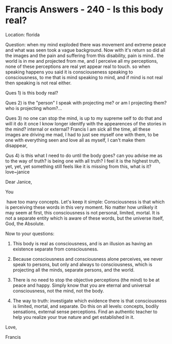# Francis Answers - 240 - Is this body real?

Location: florida&nbsp;  

Question: when my mind exploded there was movement and extreme peace and what was seen took a vague background. Now with it's return so did all the images and the pain and suffering from this disability, pain is mind.. the world is in me and projected from me, and I perceive all my perceptions, none of these perceptions are real yet appear real to touch. so when speaking happens you said it is consciouseness speaking to consciousness, to me that is mind speaking to mind, and if mind is not real then speaking is not real either. 

Ques 1) is this body real? 

Ques 2) is the "person" I speak with projecting me? or am I projecting them? who is projecting whom?...

Ques 3) no one can stop the mind, is up to my supreme self to do that and will it do it once I know longer idenitfy with the appearences of the stories in the mind? internal or external? Francis I am sick all the time, all these images are driving me mad, I had to just see myself one with them, to be one with everything seen and love all as myself, I can't make them disappear, 

Qus 4) is this what I need to do until the body goes? can you advise me as to the way of truth? is being one with all truth? I feel it is the highest truth, yet, yet, yet something still feels like it is missing from this, what is it? love~janice

Dear Janice,

You

&nbsp;have too many concepts. Let's keep it simple: Consciousness is that which is perceiving these words in this very moment. No matter how unlikely it may seem at first, this consciousness is not personal, limited, mortal. It is not a separate entity which is aware of these words, but the universe itself, God, the Absolute. 

Now to your questions:

1. This body is real as consciousness, and is an illusion as having an existence separate from consciousness.

2. Because consciousness and consciousness alone perceives, we never speak to persons, but only and always to consciousness, which is projecting all the minds, separate persons, and the world.

3. There is no need to stop the objective perceptions (the mind) to be at peace and happy. Simply know that you are eternal and universal consciousness, not the mind, not the body.

4. The way to truth: investigate which evidence there is that consciousness is limited, mortal, and separate. Do this on all levels: concepts, bodily sensations, external sense perceptions. Find an authentic teacher to help you realize your true nature and get established in it.

Love,

Francis  

